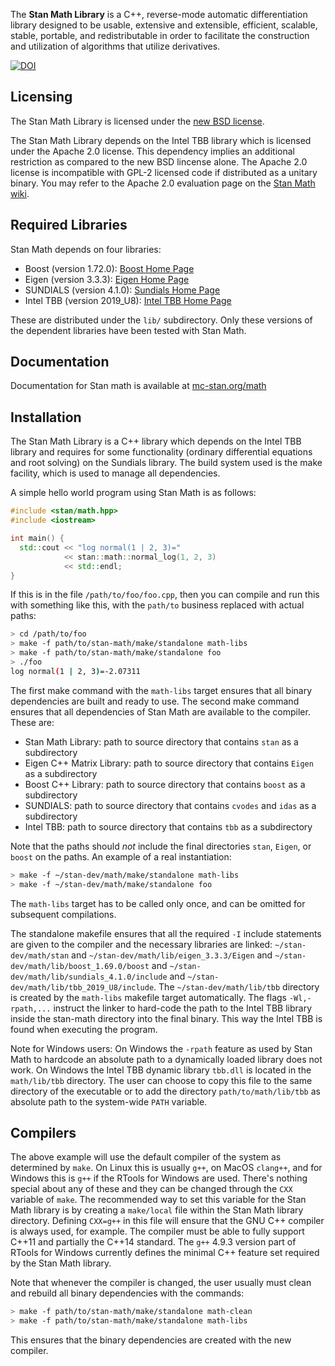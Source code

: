 The <b>Stan Math Library</b> is a C++, reverse-mode automatic differentiation library designed to be usable, extensive and extensible, efficient, scalable, stable, portable, and redistributable in order to facilitate the construction and utilization of algorithms that utilize derivatives.

[![DOI](https://zenodo.org/badge/38388440.svg)](https://zenodo.org/badge/latestdoi/38388440)

Licensing
---------
The Stan Math Library is licensed under the [new BSD license](https://github.com/stan-dev/math/blob/develop/LICENSE%2Emd).

The Stan Math Library depends on the Intel TBB library which is licensed under the Apache 2.0 license. This dependency implies an additional restriction as compared to the new BSD lincense alone. The Apache 2.0 license is incompatible with GPL-2 licensed code if distributed as a unitary binary. You may refer to the Apache 2.0 evaluation page on the [Stan Math wiki](https://github.com/stan-dev/math/wiki/Apache-2.0-License-Evaluation).

Required Libraries
------------------
Stan Math depends on four libraries:

- Boost (version 1.72.0): [Boost Home Page](http://www.boost.org)
- Eigen (version 3.3.3): [Eigen Home Page](http://eigen.tuxfamily.org/index.php?title=Main_Page)
- SUNDIALS (version 4.1.0): [Sundials Home Page](http://computation.llnl.gov/projects/sundials/sundials-software)
- Intel TBB (version 2019_U8): [Intel TBB Home Page](https://www.threadingbuildingblocks.org)

These are distributed under the `lib/` subdirectory. Only these versions of the dependent libraries have been tested with Stan Math.

Documentation
------------

Documentation for Stan math is available at [mc-stan.org/math](https://mc-stan.org/math/)

Installation
------------
The Stan Math Library is a C++ library which depends on the Intel TBB library and requires for some functionality (ordinary differential equations and root solving) on the Sundials library. The build system used is the make facility, which is used to manage all dependencies.

A simple hello world program using Stan Math is as follows:

```cpp
#include <stan/math.hpp>
#include <iostream>

int main() {
  std::cout << "log normal(1 | 2, 3)="
            << stan::math::normal_log(1, 2, 3)
            << std::endl;
}
```

If this is in the file `/path/to/foo/foo.cpp`, then you can compile and run this with something like this, with the `path/to` business replaced with actual paths:

```bash
> cd /path/to/foo
> make -f path/to/stan-math/make/standalone math-libs
> make -f path/to/stan-math/make/standalone foo
> ./foo
log normal(1 | 2, 3)=-2.07311
```

The first make command with the `math-libs` target ensures that all binary dependencies are built and ready to use. The second make command ensures that all dependencies of Stan Math are available to the compiler. These are:

* Stan Math Library:  path to source directory that contains `stan` as a subdirectory
* Eigen C++ Matrix Library:  path to source directory that contains `Eigen` as a subdirectory
* Boost C++ Library:  path to source directory that contains `boost` as a subdirectory
* SUNDIALS: path to source directory that contains `cvodes` and `idas` as a subdirectory
* Intel TBB: path to source directory that contains `tbb` as a subdirectory

Note that the paths should *not* include the final directories `stan`, `Eigen`, or `boost` on the paths.  An example of a real instantiation:

```bash
> make -f ~/stan-dev/math/make/standalone math-libs
> make -f ~/stan-dev/math/make/standalone foo
```
The `math-libs` target has to be called only once, and can be omitted for subsequent compilations.

The standalone makefile ensures that all the required `-I` include statements are given to the compiler and the necessary libraries are linked: `~/stan-dev/math/stan` and `~/stan-dev/math/lib/eigen_3.3.3/Eigen` and `~/stan-dev/math/lib/boost_1.69.0/boost` and `~/stan-dev/math/lib/sundials_4.1.0/include` and `~/stan-dev/math/lib/tbb_2019_U8/include`. The `~/stan-dev/math/lib/tbb` directory is created by the `math-libs` makefile target automatically. The flags `-Wl,-rpath,...` instruct the linker to hard-code the path to the Intel TBB library inside the stan-math directory into the final binary. This way the Intel TBB is found when executing the program.

Note for Windows users: On Windows the `-rpath` feature as used by Stan Math to hardcode an absolute path to a dynamically loaded library does not work. On Windows the Intel TBB dynamic library `tbb.dll` is located in the `math/lib/tbb` directory. The user can choose to copy this file to the same directory of the executable or to add the directory `path/to/math/lib/tbb` as absolute path to the system-wide `PATH` variable.

Compilers
---------
The above example will use the default compiler of the system as determined by `make`. On Linux this is usually `g++`, on MacOS `clang++`, and for Windows this is `g++` if the RTools for Windows are used. There's nothing special about any of these and they can be changed through the `CXX` variable of `make`. The recommended way to set this variable for the Stan Math library is by creating a `make/local` file within the Stan Math library directory. Defining `CXX=g++` in this file will ensure that the GNU C++ compiler is always used, for example. The compiler must be able to fully support C++11 and partially the C++14 standard. The `g++` 4.9.3 version part of RTools for Windows currently defines the minimal C++ feature set required by the Stan Math library.

Note that whenever the compiler is changed, the user usually must clean and rebuild all binary dependencies with the commands:
```bash
> make -f path/to/stan-math/make/standalone math-clean
> make -f path/to/stan-math/make/standalone math-libs
```
This ensures that the binary dependencies are created with the new compiler.
